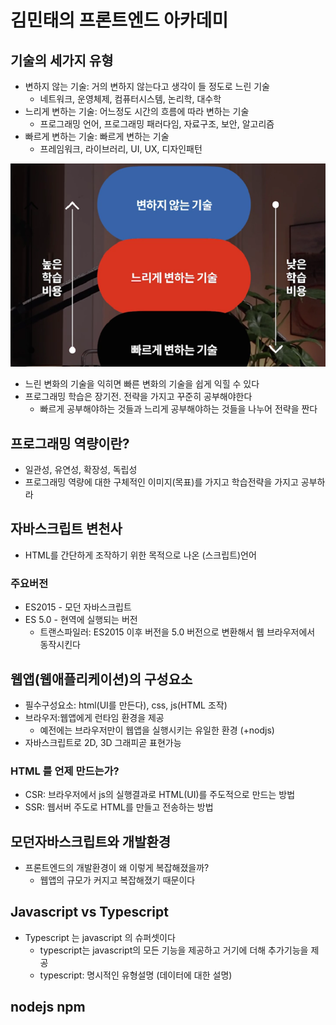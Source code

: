 # 김민태의 프론트엔드 아카데미

## 기술의 세가지 유형

- 변하지 않는 기술: 거의 변하지 않는다고 생각이 들 정도로 느린 기술
  - 네트워크, 운영체제, 컴퓨터시스템, 논리학, 대수학
- 느리게 변하는 기술: 어느정도 시간의 흐름에 따라 변하는 기술
  - 프로그래밍 언어, 프로그래밍 패러다임, 자료구조, 보안, 알고리즘
- 빠르게 변하는 기술: 빠르게 변하는 기술
  - 프레임워크, 라이브러리, UI, UX, 디자인패턴

![Alt text](image.png)

- 느린 변화의 기술을 익히면 빠른 변화의 기술을 쉽게 익힐 수 있다
- 프로그래밍 학습은 장기전. 전략을 가지고 꾸준히 공부해야한다
  - 빠르게 공부해야하는 것들과 느리게 공부해야하는 것들을 나누어 전략을 짠다

## 프로그래밍 역량이란?

- 일관성, 유연성, 확장성, 독립성
- 프로그래밍 역량에 대한 구체적인 이미지(목표)를 가지고 학습전략을 가지고 공부하라

## 자바스크립트 변천사

- HTML를 간단하게 조작하기 위한 목적으로 나온 (스크립트)언어

### 주요버전

- ES2015 - 모던 자바스크립트
- ES 5.0 - 현역에 실행되는 버전
  - 트랜스파일러: ES2015 이후 버전을 5.0 버전으로 변환해서 웹 브라우저에서 동작시킨다

## 웹앱(웹애플리케이션)의 구성요소

- 필수구성요소: html(UI를 만든다), css, js(HTML 조작)
- 브라우저:웹앱에게 런타임 환경을 제공
  - 예전에는 브라우저만이 웹앱을 실행시키는 유일한 환경 (+nodjs)
- 자바스크립트로 2D, 3D 그래피곧 표현가능

### HTML 를 언제 만드는가?

- CSR: 브라우저에서 js의 실행결과로 HTML(UI)를 주도적으로 만드는 방법
- SSR: 웹서버 주도로 HTML를 만들고 전송하는 방법

## 모던자바스크립트와 개발환경

- 프론트엔드의 개발환경이 왜 이렇게 복잡해졌을까?
  - 웹앱의 규모가 커지고 복잡해졌기 때문이다

## Javascript vs Typescript

- Typescript 는 javascript 의 슈퍼셋이다
  - typescript는 javascript의 모든 기능을 제공하고 거기에 더해 추가기능을 제공
  - typescript: 명시적인 유형설명 (데이터에 대한 설명)

## nodejs npm
